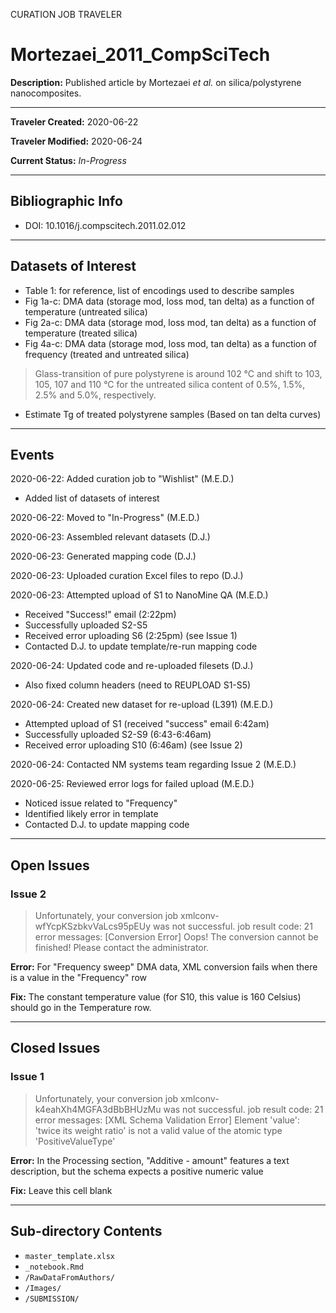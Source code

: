 CURATION JOB TRAVELER

# Mortezaei_2011_CompSciTech

**Description:** Published article by Mortezaei *et al.* on silica/polystyrene nanocomposites.

---

**Traveler Created:** 2020-06-22

**Traveler Modified:** 2020-06-24

**Current Status:** *In-Progress*

---

## Bibliographic Info

* DOI: 10.1016/j.compscitech.2011.02.012

---

## Datasets of Interest

* Table 1: for reference, list of encodings used to describe samples
* Fig 1a-c: DMA data (storage mod, loss mod, tan delta) as a function of temperature (untreated silica)
* Fig 2a-c: DMA data (storage mod, loss mod, tan delta) as a function of temperature (treated silica)
* Fig 4a-c: DMA data (storage mod, loss mod, tan delta) as a function of frequency (treated and untreated silica)
> Glass-transition of pure polystyrene is around 102 °C and shift to 103, 105, 107 and 110 °C for the untreated silica content of 0.5%, 1.5%, 2.5% and 5.0%, respectively.
* Estimate Tg of treated polystyrene samples (Based on tan delta curves)


---

## Events

2020-06-22: Added curation job to "Wishlist" (M.E.D.)
* Added list of datasets of interest

2020-06-22: Moved to "In-Progress" (M.E.D.)

2020-06-23: Assembled relevant datasets (D.J.)

2020-06-23: Generated mapping code (D.J.)

2020-06-23: Uploaded curation Excel files to repo (D.J.)

2020-06-23: Attempted upload of S1 to NanoMine QA (M.E.D.)
* Received "Success!" email (2:22pm)
* Successfully uploaded S2-S5
* Received error uploading S6 (2:25pm) (see Issue 1)
* Contacted D.J. to update template/re-run mapping code

2020-06-24: Updated code and re-uploaded filesets (D.J.)
* Also fixed column headers (need to REUPLOAD S1-S5)

2020-06-24: Created new dataset for re-upload (L391) (M.E.D.)
* Attempted upload of S1 (received "success" email 6:42am)
* Successfully uploaded S2-S9 (6:43-6:46am)
* Received error uploading S10 (6:46am) (see Issue 2)

2020-06-24: Contacted NM systems team regarding Issue 2 (M.E.D.)

2020-06-25: Reviewed error logs for failed upload (M.E.D.)
* Noticed issue related to "Frequency"
* Identified likely error in template
* Contacted D.J. to update mapping code


---

## Open Issues

### Issue 2
> Unfortunately, your conversion job xmlconv-wfYcpKSzbkvVaLcs95pEUy was not successful.
> job result code: 21
> error messages: [Conversion Error] Oops! The conversion cannot be finished! Please contact the administrator.

**Error:** For "Frequency sweep" DMA data, XML conversion fails when there is a value in the "Frequency" row

**Fix:** The constant temperature value (for S10, this value is 160 Celsius) should go in the Temperature row.

---

## Closed Issues

### Issue 1
 > Unfortunately, your conversion job xmlconv-k4eahXh4MGFA3dBbBHUzMu was not successful.
> job result code: 21
> error messages: [XML Schema Validation Error] Element 'value': 'twice its weight ratio' is not a valid value of the atomic type 'PositiveValueType'

**Error:** In the Processing section, "Additive - amount" features a text description, but the schema expects a positive numeric value

**Fix:** Leave this cell blank

---

## Sub-directory Contents

* `master_template.xlsx`
* `_notebook.Rmd`
* `/RawDataFromAuthors/`
* `/Images/`
* `/SUBMISSION/`
